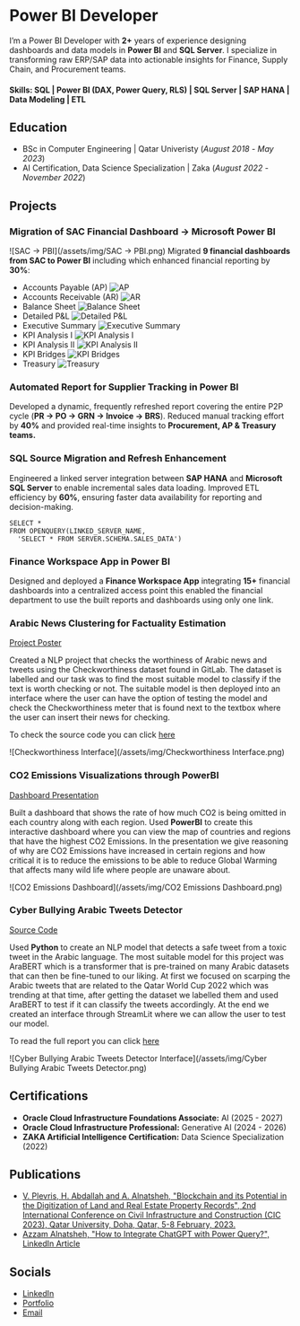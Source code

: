 # Power BI Developer
I’m a Power BI Developer with **2+** years of experience designing dashboards and data models in **Power BI** and **SQL Server**. I specialize in transforming raw ERP/SAP data into actionable insights for Finance, Supply Chain, and Procurement teams.

#### Skills: SQL | Power BI (DAX, Power Query, RLS) | SQL Server | SAP HANA | Data Modeling | ETL

## Education		        		
- BSc in Computer Engineering | Qatar Univeristy (_August 2018_ -  _May 2023_)
- AI Certification, Data Science Specialization | Zaka (_August 2022_ - _November 2022_)

## Projects
### Migration of SAC Financial Dashboard → Microsoft Power BI
![SAC → PBI](/assets/img/SAC → PBI.png)
Migrated **9 financial dashboards from SAC to Power BI** including which enhanced financial reporting by **30%**: 
  - Accounts Payable (AP)
    ![AP]()
  - Accounts Receivable (AR)
    ![AR]()
  - Balance Sheet
    ![Balance Sheet]()
  - Detailed P&L
    ![Detailed P&L]()
  - Executive Summary
    ![Executive Summary]()
  - KPI Analysis I
    ![KPI Analysis I]()
  - KPI Analysis II
    ![KPI Analysis II]()
  - KPI Bridges
    ![KPI Bridges]()
  - Treasury
    ![Treasury]()

### Automated Report for Supplier Tracking in Power BI
Developed a dynamic, frequently refreshed report covering the entire P2P cycle (**PR → PO → GRN → Invoice → BRS**). Reduced manual tracking effort by **40%** and provided real-time insights to **Procurement, AP & Treasury teams.**

### SQL Source Migration and Refresh Enhancement
Engineered a linked server integration between **SAP HANA** and **Microsoft SQL Server** to enable incremental sales data loading. Improved ETL efficiency by **60%**, ensuring faster data availability for reporting and decision-making.

```
SELECT *
FROM OPENQUERY(LINKED_SERVER_NAME,
  'SELECT * FROM SERVER.SCHEMA.SALES_DATA')
```

### Finance Workspace App in Power BI
Designed and deployed a **Finance Workspace App** integrating **15+** financial dashboards into a centralized access point this enabled the financial department to use the built reports and dashboards using only one link.

### Arabic News Clustering for Factuality Estimation​
[Project Poster](https://1drv.ms/p/s!AjP1Qj8WbN9GlxwLn-3bxiGwylyj?e=0cab5u)

Created a NLP project that checks the worthiness of Arabic news and tweets using the Checkworthiness dataset found in GitLab. The dataset is labelled and our task was to find the most suitable model to classify if the text is worth checking or not. The suitable model is then deployed into an interface where the user can have the option of testing the model and check the Checkworthiness meter that is found next to the textbox where the user can insert their news for checking.

To check the source code you can click [here](https://colab.research.google.com/drive/1f4IXa8zyJDK5DoArGtly9HkWuzS4wIV_?usp=sharing)

![Checkworthiness Interface](/assets/img/Checkworthiness Interface.png)

### CO2 Emissions Visualizations through PowerBI
[Dashboard Presentation](https://docs.google.com/presentation/d/1SFvz2RMeI2BsqXjN9BdY4GLgEJ9iswwl/edit?usp=drive_link&ouid=107487010576341814592&rtpof=true&sd=true)

Built a dashboard that shows the rate of how much CO2 is being omitted in each country along with each region. Used **PowerBI** to create this interactive dashboard where you can view the map of countries and regions that have the highest CO2 Emissions. In the presentation we give reasoning of why are CO2 Emissions have increased in certain regions and how critical it is to reduce the emissions to be able to reduce Global Warming that affects many wild life where people are unaware about.

![CO2 Emissions Dashboard](/assets/img/CO2 Emissions Dashboard.png)

### Cyber Bullying Arabic Tweets Detector
[Source Code](https://colab.research.google.com/drive/1iMMVWkHd0Cd_XZqDOFMt8oH2qYvhIy4m?usp=sharing)

Used **Python** to create an NLP model that detects a safe tweet from a toxic tweet in the Arabic language. The most suitable model for this project was AraBERT which is a transformer that is pre-trained on many Arabic datasets that can then be fine-tuned to our liking. At first we focused on scarping the Arabic tweets that are related to the Qatar World Cup 2022 which was trending at that time, after getting the dataset we labelled them and used AraBERT to test if it can classify the tweets accordingly. At the end we created an interface through StreamLit where we can allow the user to test our model.

To read the full report you can click [here](https://drive.google.com/file/d/1tLgcNupontVUEFGtP9lxD3cqPZz5gOCA/view)

![Cyber Bullying Arabic Tweets Detector Interface](/assets/img/Cyber Bullying Arabic Tweets Detector.png)

## Certifications
- **Oracle Cloud Infrastructure Foundations Associate:** AI (2025 - 2027)
- **Oracle Cloud Infrastructure Professional:** Generative AI (2024 - 2026)
- **ZAKA Artificial Intelligence Certification:** Data Science Specialization (2022)

## Publications
- [V. Plevris, H. Abdallah and A. Alnatsheh, "Blockchain and its Potential in the Digitization of Land and Real Estate Property Records", 2nd International Conference on Civil Infrastructure and Construction (CIC 2023), Qatar University, Doha, Qatar, 5-8 February, 2023.](https://qspace.qu.edu.qa/handle/10576/46815)
- [Azzam Alnatsheh, "How to Integrate ChatGPT with Power Query?", LinkedIn Article](https://www.linkedin.com/pulse/how-integrate-chatgpt-power-query-azzam-alnatsheh-hpbye/?trackingId=9syrsDqUMFelrHyGu7K%2BNg%3D%3D)

## Socials
- [LinkedIn](https://www.linkedin.com/in/azzamalnatsheh/)
- [Portfolio](https://azzamalnatsheh.github.io/)
- [Email](azzam-2222@live.com)
